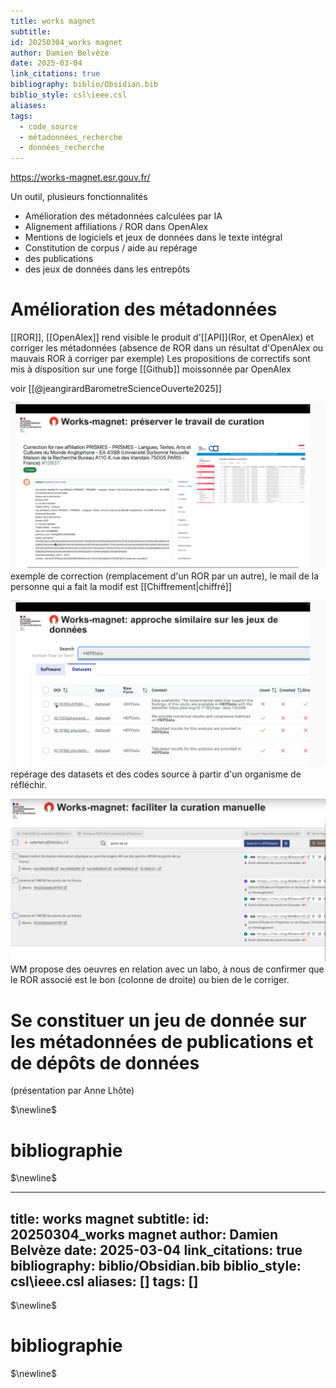 ```yaml
---
title: works magnet
subtitle: 
id: 20250304_works magnet
author: Damien Belvèze
date: 2025-03-04
link_citations: true
bibliography: biblio/Obsidian.bib
biblio_style: csl\ieee.csl
aliases: 
tags:
  - code_source
  - métadonnées_recherche
  - données_recherche
---
```


https://works-magnet.esr.gouv.fr/


Un outil, plusieurs fonctionnalités

- Amélioration des métadonnées calculées par IA
- Alignement affiliations / ROR dans OpenAlex
- Mentions de logiciels et jeux de données dans le texte intégral  
- Constitution de corpus / aide au repérage
- des publications
- des jeux de données dans les entrepôts

# Amélioration des métadonnées

[[ROR]], [[OpenAlex]] 
rend visible le produit d'[[API]](Ror, et OpenAlex) et corriger les métadonnées (absence de ROR dans un résultat d'OpenAlex ou mauvais ROR à corriger par exemple)
Les propositions de correctifs sont mis à disposition sur une forge [[Github]] moissonnée par OpenAlex

voir [[@jeangirardBarometreScienceOuverte2025]]

![](images/works_magnet.png)
exemple de correction (remplacement d'un ROR par un autre), le mail de la personne qui a fait la modif est [[Chiffrement|chiffré]]

![](images/software_works_magnet.png)
repérage des datasets et des codes source à partir d'un organisme de réfléchir.

![](images/works_magnet_8.png)
WM propose des oeuvres en relation avec un labo, à nous de confirmer que le ROR associé est le bon (colonne de droite) ou bien de le corriger. 

# Se constituer un jeu de donnée sur les métadonnées de publications et de dépôts de données
(présentation par Anne Lhôte)





$\newline$
# bibliographie
$\newline$






---
title: works magnet
subtitle:
id: 20250304_works magnet
author: Damien Belvèze
date: 2025-03-04
link_citations: true
bibliography: biblio/Obsidian.bib
biblio_style: csl\ieee.csl
aliases: []
tags: []
---



$\newline$
# bibliographie
$\newline$






